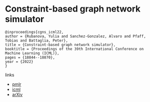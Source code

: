 # Constraint-based graph network simulator

```
@inproceedings{cgns_icml22,
author = {Rubanova, Yulia and Sanchez-Gonzalez, Alvaro and Pfaff, Tobias and Battaglia, Peter},
title = {Constraint-based graph network simulator},
booktitle = {Proceedings of the 39th International Conference on Machine Learning (ICML)},
pages = {18844--18870},
year = {2022}
}
```

links
 - [pmlr](https://proceedings.mlr.press/v162/rubanova22a.html)
- [icml](https://icml.cc/Conferences/2022/Schedule?showEvent=17852)
- [arXiv](https://arxiv.org/abs/2112.09161)
